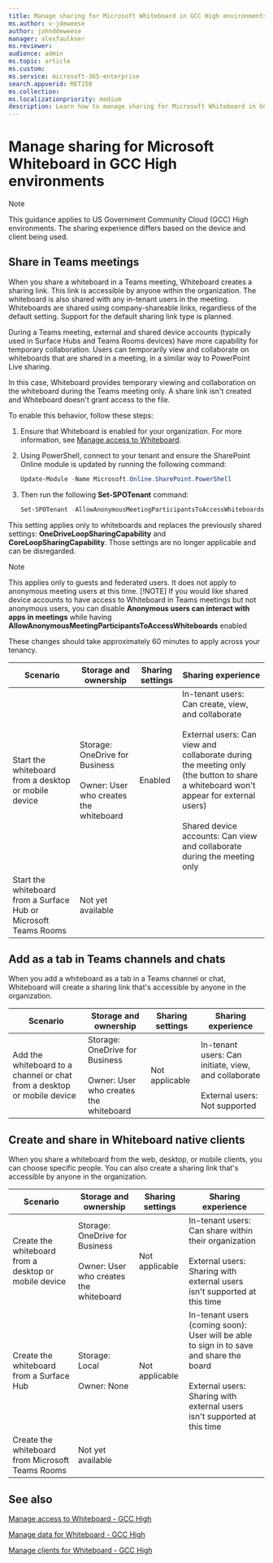 ```yaml
---
title: Manage sharing for Microsoft Whiteboard in GCC High environments
ms.author: v-jdeweese
author: johnddeweese
manager: alexfaulkner
ms.reviewer:
audience: admin
ms.topic: article
ms.custom:
ms.service: microsoft-365-enterprise
search.appverid: MET150
ms.collection:
ms.localizationpriority: medium
description: Learn how to manage sharing for Microsoft Whiteboard in GCC High environments.
---
```


# Manage sharing for Microsoft Whiteboard in GCC High environments

> [!NOTE]
> This guidance applies to US Government Community Cloud (GCC) High environments. The sharing experience differs based on the device and client being used.

## Share in Teams meetings

When you share a whiteboard in a Teams meeting, Whiteboard creates a sharing link. This link is accessible by anyone within the organization. The whiteboard is also shared with any in-tenant users in the meeting. Whiteboards are shared using company-shareable links, regardless of the default setting. Support for the default sharing link type is planned.

During a Teams meeting, external and shared device accounts (typically used in Surface Hubs and Teams Rooms devices) have more capability for temporary
collaboration. Users can temporarily view and collaborate on whiteboards that are shared in a meeting, in a similar way to PowerPoint Live sharing.

In this case, Whiteboard provides temporary viewing and collaboration on the whiteboard during the Teams meeting only. A share link isn't created and Whiteboard doesn't grant access to the file.

To enable this behavior, follow these steps:

1. Ensure that Whiteboard is enabled for your organization. For more information, see [Manage access to Whiteboard](manage-whiteboard-access-gcc-high.md).

2. Using PowerShell, connect to your tenant and ensure the SharePoint Online module is updated by running the following command:

   ```powershell
   Update-Module -Name Microsoft.Online.SharePoint.PowerShell
   ```

3. Then run the following **Set-SPOTenant** command:

   ```powershell
   Set-SPOTenant -AllowAnonymousMeetingParticipantsToAccessWhiteboards On
   ```

This setting applies only to whiteboards and replaces the previously shared settings: **OneDriveLoopSharingCapability** and **CoreLoopSharingCapability**. Those settings are no longer applicable and can be disregarded.

> [!NOTE]
> This applies only to guests and federated users. It does not apply to anonymous meeting users at this time.
> [!NOTE]
> If you would like shared device accounts to have access to Whiteboard in Teams meetings but not anonymous users, you can disable **Anonymous users can interact with apps in meetings** while having **AllowAnonymousMeetingParticipantsToAccessWhiteboards** enabled

These changes should take approximately 60 minutes to apply across your tenancy.

|Scenario|Storage and ownership|Sharing settings|Sharing experience|
|---|---|---|---|
|Start the whiteboard from a desktop or mobile device|Storage: OneDrive for Business<br><br>Owner: User who creates the whiteboard|Enabled|In-tenant users: Can create, view, and collaborate<br><br>External users: Can view and collaborate during the meeting only (the button to share a whiteboard won't appear for external users)<br><br>Shared device accounts: Can view and collaborate during the meeting only|
|Start the whiteboard from a Surface Hub or Microsoft Teams Rooms|Not yet available|||

## Add as a tab in Teams channels and chats

When you add a whiteboard as a tab in a Teams channel or chat, Whiteboard will create a sharing link that's accessible by anyone in the organization.

|Scenario|Storage and ownership|Sharing settings|Sharing experience|
|---|---|---|---|
|Add the whiteboard to a channel or chat from a desktop or mobile device|Storage: OneDrive for Business<br><br>Owner: User who creates the whiteboard|Not applicable|In-tenant users: Can initiate, view, and collaborate<br><br>External users: Not supported|

## Create and share in Whiteboard native clients

When you share a whiteboard from the web, desktop, or mobile clients, you can choose specific people. You can also create a sharing link that's accessible by anyone in the organization.

|Scenario|Storage and ownership|Sharing settings|Sharing experience|
|---|---|---|---|
|Create the whiteboard from a desktop or mobile device|Storage: OneDrive for Business<br><br>Owner: User who creates the whiteboard|Not applicable|In-tenant users: Can share within their organization<br><br>External users: Sharing with external users isn't supported at this time|
|Create the whiteboard from a Surface Hub|Storage: Local<br><br>Owner: None|Not applicable|In-tenant users (coming soon): User will be able to sign in to save and share the board<br><br>External users: Sharing with external users isn't supported at this time|
|Create the whiteboard from Microsoft Teams Rooms|Not yet available|||

## See also

[Manage access to Whiteboard - GCC High](manage-whiteboard-access-gcc-high.md)

[Manage data for Whiteboard - GCC High](manage-data-gcc-high.md)

[Manage clients for Whiteboard - GCC High](manage-clients-gcc-high.md)
